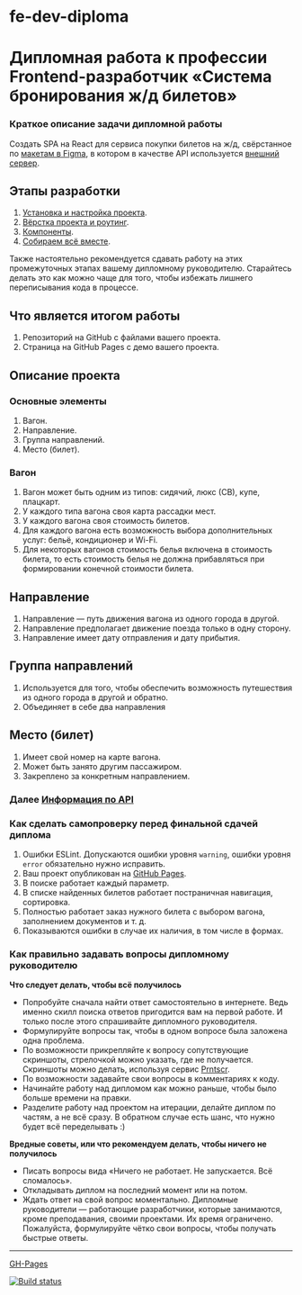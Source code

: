 # fe-dev-diploma
# Дипломная работа к профессии Frontend-разработчик «Система бронирования ж/д билетов»

### Краткое описание задачи дипломной работы
Создать SPA на React для сервиса покупки билетов на ж/д, свёрстанное по [макетам в Figma](https://www.figma.com/file/7981GjEsjSpBUKolk4xFoT/%D0%97%D0%B0%D0%BA%D0%B0%D0%B7-%D0%B1%D0%B8%D0%BB%D0%B5%D1%82%D0%BE%D0%B2?node-id=0%3A1), в котором в качестве API используется [внешний сервер](https://students.netoservices.ru/fe-diplom/).

## Этапы разработки
1. [Установка и настройка проекта](./reference/steps/setup.md).
2. [Вёрстка проекта и роутинг](./reference/steps/markup.md).
3. [Компоненты](./reference/steps/сomponents.md).
4. [Собираем всё вместе](./reference/steps/finish.md).

Также настоятельно рекомендуется сдавать работу на этих промежуточных этапах вашему дипломному руководителю. Старайтесь делать это как можно чаще для того, чтобы избежать лишнего переписывания кода в процессе.

## Что является итогом работы
1.	Репозиторий на GitHub с файлами вашего проекта.
2. Страница на GitHub Pages c демо вашего проекта.

## Описание проекта


### Основные элементы

1. Вагон.
1. Направление.
1. Группа направлений.
1. Место (билет).

### Вагон

1. Вагон может быть одним из типов: сидячий, люкс (СВ), купе, плацкарт.
1. У каждого типа вагона своя карта рассадки мест.
1. У каждого вагона своя стоимость билетов.
1. Для каждого вагона есть возможность выбора дополнительных услуг: 
бельё, кондиционер и Wi-Fi.
1. Для некоторых вагонов стоимость белья включена в стоимость билета, то есть стоимость белья не должна прибавляться при формировании конечной стоимости билета.

## Направление 

1. Направление — путь движения вагона из одного города в другой.
1. Направление предполагает движение поезда только в одну сторону.
1. Направление имеет дату отправления и дату прибытия.

## Группа направлений

1. Используется для того, чтобы обеспечить возможность путешествия из одного города в другой и обратно.
1. Объединяет в себе два направления

## Место (билет)

1. Имеет свой номер на карте вагона.
1. Может быть занято другим пассажиром.
1. Закреплено за конкретным направлением.


### Далее [Информация по API](./reference/api.md)

### Как сделать самопроверку перед финальной сдачей диплома

1. Ошибки ESLint. Допускаются ошибки уровня `warning`, ошибки уровня `error` обязательно нужно исправить.
2. Ваш проект опубликован на [GitHub Pages](https://pages.github.com/).
3. В поиске работает каждый параметр.
4. В списке найденных билетов работает постраничная навигация, сортировка.
5. Полностью работает заказ нужного билета с выбором вагона, заполнением документов и т. д.
6. Показываются ошибки в случае их наличия, в том числе в формах.

### Как правильно задавать вопросы дипломному руководителю

**Что следует делать, чтобы всё получилось**

* Попробуйте сначала найти ответ самостоятельно в интернете. Ведь именно скилл поиска ответов пригодится вам на первой работе. И только после этого спрашивайте дипломного руководителя.
* Формулируйте вопросы так, чтобы в одном вопросе была заложена одна проблема.
* По возможности прикрепляйте к вопросу сопутствующие скриншоты, стрелочкой можно указать, где не получается. Скриншоты можно делать, используя сервис [Prntscr](https://app.prntscr.com/ru/).
* По возможности задавайте свои вопросы в комментариях к коду. 
* Начинайте работу над дипломом как можно раньше, чтобы было больше времени на правки. 
* Разделите работу над проектом на итерации, делайте диплом по частям, а не всё сразу. В обратном случае есть шанс, что нужно будет всё переделывать :)  

**Вредные советы, или что рекомендуем делать, чтобы ничего не получилось**

* Писать вопросы вида «Ничего не работает. Не запускается. Всё сломалось».
* Откладывать диплом на последний момент или на потом. 
* Ждать ответ на свой вопрос моментально. Дипломные руководители — работающие разработчики, которые занимаются, кроме преподавания, своими проектами. Их время ограничено. Пожалуйста, формулируйте чётко свои вопросы, чтобы получать быстрые ответы.



------------------------------------------------------------------------------------------------------------
[GH-Pages](https://antikab.github.io/fe-dev-diploma/)

[![Build status](https://ci.appveyor.com/api/projects/status/ekbcqf03eedfaf7p/branch/main?svg=true)](https://ci.appveyor.com/project/Antikab/fe-dev-diploma/branch/main)